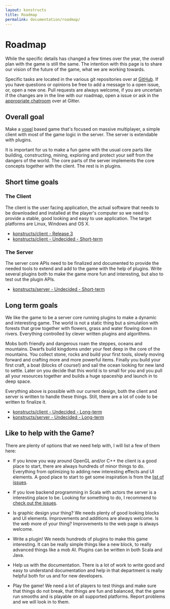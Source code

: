```yaml
---
layout: konstructs
title: Roadmap
permalink: documentation/roadmap/
---
```


# Roadmap

<div style="text-align: center">
  <span class="glyphicon glyphicon-road" style="font-size: 48pt; color: #999"></span>
</div>

While the specific details has changed a few times over the year, the overall plan with the game is still the same. The intention with this page is to share our vision of the future of the game, what we are working towards.

Specific tasks are located in the various git repositories over at [GitHub](http://github.com/konstructs). If you have questions or opinions be free to add a message to a open issue, or, open a new one. Pull requests are always welcome, if you are uncertain if the changes are in the line with our roadmap, open a issue or ask in the [appropriate chatroom](https://gitter.im/orgs/konstructs/rooms) over at Gitter.

## Overall goal

<div style="text-align: center">
  <span class="glyphicon glyphicon-flag" style="font-size: 48pt; color: #999"></span>
</div>

Make a [voxel](https://en.wikipedia.org/wiki/Voxel) based game that's focused on massive multiplayer, a simple client with most of the game logic in the server. The server is extendable with plugins.

It is important for us to make a fun game with the usual core parts like building, constructing, mining, exploring and protect your self from the dangers of the world. The core parts of the server implements the core concepts together with the client. The rest is in plugins.

## Short time goals

### The Client

<div style="text-align: center">
  <span class="glyphicon glyphicon-camera" style="font-size: 48pt; color: #999"></span>
</div>

The client is the user facing application, the actual software that needs to be downloaded and installed at the player's computer so we need to provide a stable, good looking and easy to use application. The target platforms are Linux, Windows and OS X.

- <span class="glyphicon glyphicon-link"></span> [konstructs/client - Release 3](https://github.com/konstructs/client/milestones/Release%203)
- <span class="glyphicon glyphicon-link"></span> [konstructs/client - Undecided - Short-term](https://github.com/konstructs/client/milestones/Undecided%20-%20Short-term)

### The Server

<div style="text-align: center">
  <span class="glyphicon glyphicon-hdd" style="font-size: 48pt; color: #999"></span>
</div>

The server core APIs need to be finalized and documented to provide the needed tools to extend and add to the game with the help of plugins. Write several plugins both to make the game more fun and interesting, but also to test out the plugin APIs.

- <span class="glyphicon glyphicon-link"></span> [konstructs/server - Undecided - Short-term](https://github.com/konstructs/server/milestones/Undecided%20-%20Short-term)

## Long term goals

<div style="text-align: center">
  <span class="glyphicon glyphicon-education" style="font-size: 48pt; color: #999"></span>
</div>

We like the game to be a server core running plugins to make a dynamic and interesting game. The world is not a static thing but a simulation with forests that grow together with flowers, grass and water flowing down in rivers. Everything controlled by clever written plugins and algorithms.

Mobs both friendly and dangerous roam the steppes, oceans and mountains. Dwarfs build kingdoms under your feet deep in the core of the mountains. You collect stone, rocks and build your first tools, slowly moving forward and crafting more and more powerful items. Finally you build your first craft, a boat (blocks of course!) and sail the ocean looking for new land to settle. Later on you decide that this world is to small for you and you pull all your resources together and builds a huge spaceship and launch in to deep space.

Everything above is possible with our current design, both the client and server is written to handle these things. Still, there are a lot of code to be written to finalize it.

- <span class="glyphicon glyphicon-link"></span> [konstructs/client - Undecided - Long-term](https://github.com/konstructs/client/milestones/Undecided%20-%20Long-term)
- <span class="glyphicon glyphicon-link"></span> [konstructs/server - Undecided - Long-term](https://github.com/konstructs/server/milestones/Undecided%20-%20Long-term)

## Like to help with the Game?

<div style="text-align: center">
  <span class="glyphicon glyphicon-user" style="font-size: 48pt; color: #999"></span>
</div>

There are plenty of options that we need help with, I will list a few of them here:

* If you know you way around OpenGL and/or C++ the client is a good place to start, there are always hundreds of minor things to do. Everything from optimizing to adding new interesting effects and UI elements. A good place to start to get some inspiration is from the [list of issues](https://github.com/konstructs/client/issues).

* If you love backend programming in Scala with actors the server is a interesting place to be. Looking for something to do, I recommend to [check out the issues](https://github.com/konstructs/server/issues).

* Is graphic design your thing? We needs plenty of good looking blocks and UI elements. Improvements and additions are always welcome. Is the web more of your thing? Improvements to the web page is always welcome.

* Write a plugin! We needs hundreds of plugins to make this game interesting. It can be really simple things like a new block, to really advanced things like a mob AI. Plugins can be written in both Scala and Java.

* Help us with the documentation. There is a lot of work to write good and easy to understand documentation and help in that department is really helpful both for us and for new developers.

* Play the game! We need a lot of players to test things and make sure that things do not break, that things are fun and balanced, that the game run smooths and is playable on all supported platforms. Report problems and we will look in to them.
